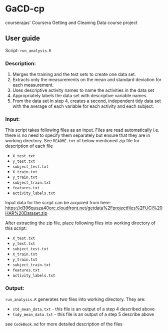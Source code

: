 # GaCD-cp
courserajas' Coursera Getting and Cleaning Data course project

## User guide

Script: `run_analysis.R`

### Description:
1. Merges the training and the test sets to create one data set.
2. Extracts only the measurements on the mean and standard deviation for each measurement.
3. Uses descriptive activity names to name the activities in the data set
4. Appropriately labels the data set with descriptive variable names.
5. From the data set in step 4, creates a second, independent tidy data set with the average of each variable for each activity and each subject.

### Input:
This script takes following files as an input. Files are read automatically i.e. there is no need to specify them separately but ensure that they are in working directory. See `README.txt` of below mentioned zip file for description of each file

* `X_test.txt`
* `y_test.txt`
* `subject_test.txt`
* `X_train.txt`
* `y_train.txt`
* `subject_train.txt`
* `features.txt`
* `activity_labels.txt`

Input data for the script can be acquired from here:
https://d396qusza40orc.cloudfront.net/getdata%2Fprojectfiles%2FUCI%20HAR%20Dataset.zip

After extracting the zip file, place following files into working directory
of this script:

* `X_test.txt`
* `y_test.txt`
* `subject_test.txt`
* `X_train.txt`
* `y_train.txt`
* `subject_train.txt`
* `features.txt`
* `activity_labels.txt`

### Output:

`run_analysis.R` generates two files into working directory. They are:
* `std_mean_data.txt` - this file is an output of a step 4 described above
* `tidy_mean_data.txt` - this file is an output of a step 5 describe above

see `CodeBook.md` for more detailed description of the files



